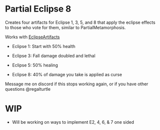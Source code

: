 # Partial Eclipse 8

Creates four artifacts for Eclipse 1, 3, 5, and 8 that apply the eclipse effects to those who vote for them, similar to PartialMetamorphosis.

Works with [EclipseArtifacts](https://thunderstore.io/package/Judgy/EclipseArtifacts/)

- Eclipse 1: Start with 50% health

- Eclipse 3: Fall damage doubled and lethal

- Eclipse 5: 50% healing

- Eclipse 8: 40% of damage you take is applied as curse

Message me on discord if this stops working again, or if you have other questions @regalturtle

# WIP

- Will be working on ways to implement E2, 4, 6, & 7 one sided
